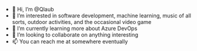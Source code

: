 - 👋 Hi, I’m @Qlaub
- 👀 I’m interested in software development, machine learning, music of all sorts, outdoor activities, and the occasional video game
- 🌱 I’m currently learning more about Azure DevOps
- 💞️ I’m looking to collaborate on anything interesting
- 📫 You can reach me at somewhere eventually

<!---
Qlaub/Qlaub is a ✨ special ✨ repository because its `README.md` (this file) appears on your GitHub profile.
You can click the Preview link to take a look at your changes.
--->
